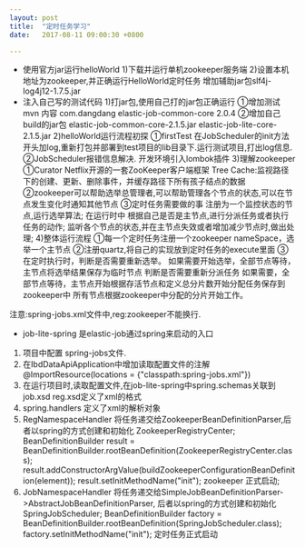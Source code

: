 ```yaml
---
layout: post
title:  "定时任务学习"
date:   2017-08-11 09:00:30 +0800

---
```

* 使用官方jar运行helloWorld
    1)下载并运行单机zookeeper服务端
    2)设置本机地址为zookeeper,并正确运行HelloWorld定时任务
        增加辅助jar包slf4j-log4j12-1.7.5.jar
* 注入自己写的测试代码
    1)打jar包,使用自己打的jar包正确运行
        ①增加测试mvn 内容
            <dependency>
                <groupId>com.dangdang</groupId>
                <artifactId>elastic-job-common-core</artifactId>
                <version>2.0.4</version>
            </dependency>
        ②增加自己build的jar包
            elastic-job-common-core-2.1.5.jar
            elastic-job-lite-core-2.1.5.jar
    2)helloWorld运行流程初探
        ①firstTest
            在JobScheduler的init方法开头加log,重新打包并部署到test项目的lib目录下.运行测试项目,打出log信息.
        ②JobScheduler报错信息解决.
            开发环境引入lombok插件
    3)理解zookeeper
        ①Curator Netflix开源的一套ZooKeeper客户端框架
            Tree Cache:监视路径下的创建、更新、删除事件，并缓存路径下所有孩子结点的数据
        ②zookeeper可以帮助选举总管理者,可以帮助管理各个节点的状态,可以在节点发生变化时通知其他节点
        ③定时任务需要做的事
            注册为一个监控状态的节点,运行选举算法;
            在运行时中 根据自己是否是主节点,进行分派任务或者执行任务的动作;
            监听各个节点的状态,并在主节点失效或者增加减少节点时,做出处理;
    4)整体运行流程
        ①每一个定时任务注册一个zookeeper nameSpace，选举一个主节点
        ②注册quartz,将自己的实现放到定时任务的execute里面
        ③在定时执行时，判断是否需要重新选举。
                        如果需要开始选举，全部节点等待，主节点将选举结果保存为临时节点
                      判断是否需要重新分派任务
                        如果需要，全部节点等待，主节点开始根据存活节点和定义总分片数开始分配任务保存到zookeeper中
                      所有节点根据zookeeper中分配的分片开始工作。


注意:spring-jobs.xml文件中,reg:zookeeper不能换行.

* job-lite-spring 是elastic-job通过spring来启动的入口
1. 项目中配置 spring-jobs文件.
2. 在IbdDataApiApplication中增加读取配置文件的注解 @ImportResource(locations = {"classpath:spring-jobs.xml"})
3. 在运行项目时,读取配置文件,在job-lite-spring中spring.schemas关联到 job.xsd reg.xsd定义了xml的格式
4. spring.handlers 定义了xml的解析对象
5. RegNamespaceHandler 将任务递交给ZookeeperBeanDefinitionParser,后者以spring的方式创建和初始化 ZookeeperRegistryCenter;
 BeanDefinitionBuilder result = BeanDefinitionBuilder.rootBeanDefinition(ZookeeperRegistryCenter.class);
        result.addConstructorArgValue(buildZookeeperConfigurationBeanDefinition(element));
        result.setInitMethodName("init");
zookeeper 正式启动;
6. JobNamespaceHandler 将任务递交给SimpleJobBeanDefinitionParser->AbstractJobBeanDefinitionParser,
后者以spring的方式创建和初始化 SpringJobScheduler;
BeanDefinitionBuilder factory = BeanDefinitionBuilder.rootBeanDefinition(SpringJobScheduler.class);
        factory.setInitMethodName("init");
定时任务正式启动


